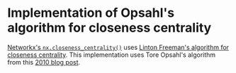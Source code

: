 # Implementation of Opsahl's algorithm for closeness centrality

[Networkx's `nx.closeness_centrality()`](https://networkx.github.io/documentation/networkx-1.10/reference/generated/networkx.algorithms.centrality.closeness_centrality.html) uses [Linton Freeman's algorithm for closeness centrality](http://leonidzhukov.ru/hse/2013/socialnetworks/papers/freeman79-centrality.pdf). This implementation uses Tore Opsahl's algorithm from this [2010 blog post](https://toreopsahl.com/2010/03/20/closeness-centrality-in-networks-with-disconnected-components/).

